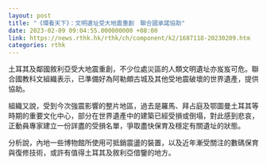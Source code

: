 ```yaml
---
layout: post
title: "《環看天下》：文明遺址受大地震重創　聯合國承諾協助"
date: 2023-02-09 09:04:55.000000000 +08:00
link: https://news.rthk.hk/rthk/ch/component/k2/1687118-20230209.htm
categories: rthk
---
```


土耳其及鄰國敘利亞受大地震重創，不少位處災區的人類文明遺址亦岌岌可危。聯合國教科文組織表示，已準備好為阿勒頗古城及其他受地震破壞的世界遺產，提供協助。

組織又說，受到今次強震影響的整片地區，過去是羅馬、拜占庭及鄂圖曼土耳其等時期的重要文化中心，部分在世界遺產中的建築已經受損或倒塌，對此感到悲哀，正動員專家建立一份詳盡的受損名單，爭取盡快保育及穩定有關遺址的狀態。

分析說，內地一些博物館所使用可抵銷震盪的裝置，以及近年漸受關注的數碼保育與復修技術，或許有值得土耳其及敘利亞借鑒的地方。
